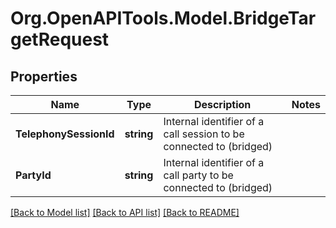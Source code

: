 
# Org.OpenAPITools.Model.BridgeTargetRequest

## Properties

Name | Type | Description | Notes
------------ | ------------- | ------------- | -------------
**TelephonySessionId** | **string** | Internal identifier of a call session to be connected to (bridged) | 
**PartyId** | **string** | Internal identifier of a call party to be connected to (bridged) | 

[[Back to Model list]](../README.md#documentation-for-models)
[[Back to API list]](../README.md#documentation-for-api-endpoints)
[[Back to README]](../README.md)

